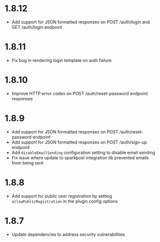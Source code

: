 # 1.8.12
- Add support for JSON formatted responses on POST /auth/login and GET /auth/login endpoint

# 1.8.11
- Fix bug in rendering login template on auth failure

# 1.8.10
- Improve HTTP error codes on POST /auth/reset-password endpoint responses

# 1.8.9
- Add support for JSON formatted responses on POST /auth/reset-password endpoint
- Add support for JSON formatted responses on POST /auth/sign-up endpoint
- Add `disableEmailSending` configuration setting to disable email sending
- Fix issue where update to sparkpost integration lib prevented emails from being sent

# 1.8.8
- Add support for public user registration by setting `allowPublicRegistration` in the plugin config options

# 1.8.7
- Update dependencies to address security vulnerabilities
